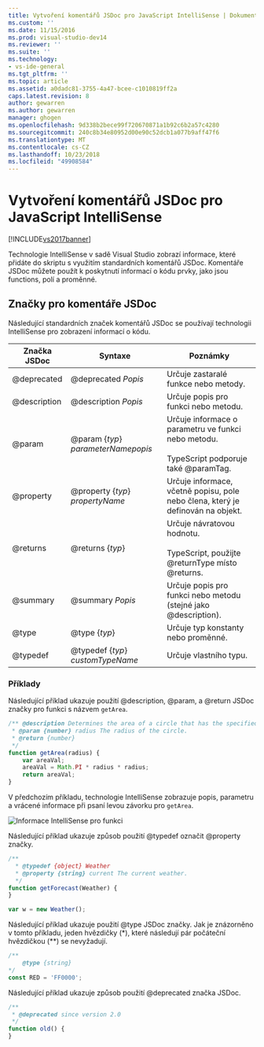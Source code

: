```yaml
---
title: Vytvoření komentářů JSDoc pro JavaScript IntelliSense | Dokumentace Microsoftu
ms.custom: ''
ms.date: 11/15/2016
ms.prod: visual-studio-dev14
ms.reviewer: ''
ms.suite: ''
ms.technology:
- vs-ide-general
ms.tgt_pltfrm: ''
ms.topic: article
ms.assetid: a0dadc81-3755-4a47-bcee-c1010819ff2a
caps.latest.revision: 8
author: gewarren
ms.author: gewarren
manager: ghogen
ms.openlocfilehash: 9d338b2bece99f720670871a1b92c6b2a57c4280
ms.sourcegitcommit: 240c8b34e80952d00e90c52dcb1a077b9aff47f6
ms.translationtype: MT
ms.contentlocale: cs-CZ
ms.lasthandoff: 10/23/2018
ms.locfileid: "49908584"
---
```

# <a name="create-jsdoc-comments-for-javascript-intellisense"></a>Vytvoření komentářů JSDoc pro JavaScript IntelliSense
[!INCLUDE[vs2017banner](../includes/vs2017banner.md)]

Technologie IntelliSense v sadě Visual Studio zobrazí informace, které přidáte do skriptu s využitím standardních komentářů JSDoc. Komentáře JSDoc můžete použít k poskytnutí informací o kódu prvky, jako jsou functions, polí a proměnné.  

## <a name="jsdoc-comment-tags"></a>Značky pro komentáře JSDoc  
 Následující standardních značek komentářů JSDoc se používají technologii IntelliSense pro zobrazení informací o kódu.  


|  Značka JSDoc   |                       Syntaxe                        |                                                     Poznámky                                                      |
|--------------|-----------------------------------------------------|----------------------------------------------------------------------------------------------------------------|
| @deprecated  |              @deprecated *Popis*              |                                   Určuje zastaralé funkce nebo metody.                                   |
| @description |             @description *Popis*              |                              Určuje popis pro funkci nebo metodu.                               |
|    @param    | @param {*typ*} *parameterName*<em>popis</em> | Určuje informace o parametru ve funkci nebo metodu.<br /><br /> TypeScript podporuje také @paramTag. |
|  @property   |          @property {*typ*} *propertyName*          |   Určuje informace, včetně popisu, pole nebo člena, který je definován na objekt.    |
|   @returns   |                  @returns {*typ*}                  |           Určuje návratovou hodnotu.<br /><br /> TypeScript, použijte @returnType místo @returns.           |
|   @summary   |               @summary *Popis*                |                   Určuje popis pro funkci nebo metodu (stejné jako @description).                   |
|    @type     |                   @type {*typ*}                    |                                Určuje typ konstanty nebo proměnné.                                |
|   @typedef   |         @typedef {*typ*} *customTypeName*          |                                            Určuje vlastního typu.                                            |

### <a name="examples"></a>Příklady  
 Následující příklad ukazuje použití @description, @param, a @return JSDoc značky pro funkci s názvem `getArea`.  

```javascript  
/** @description Determines the area of a circle that has the specified radius parameter.  
 * @param {number} radius The radius of the circle.  
 * @return {number}  
 */  
function getArea(radius) {  
    var areaVal;  
    areaVal = Math.PI * radius * radius;  
    return areaVal;  
}  
```  

 V předchozím příkladu, technologie IntelliSense zobrazuje popis, parametru a vrácené informace při psaní levou závorku pro `getArea`.  

 ![Informace IntelliSense pro funkci](../ide/media/js-intellisense-jsdoc-comments.png "JS_IntelliSense_JSDoc_Comments")  

 Následující příklad ukazuje způsob použití @typedef označit @property značky.  

```javascript  
/**  
  * @typedef {object} Weather  
  * @property {string} current The current weather.  
  */  
function getForecast(Weather) {  
}  

var w = new Weather();  
```  

 Následující příklad ukazuje použití @type JSDoc značky. Jak je znázorněno v tomto příkladu, jeden hvězdičky (*), které následují pár počáteční hvězdičkou (\*\*) se nevyžadují.  

```javascript  
/**  
    @type {string}  
*/  
const RED = 'FF0000';  

```  

 Následující příklad ukazuje způsob použití @deprecated značka JSDoc.  

```javascript  
/**  
 * @deprecated since version 2.0  
 */  
function old() {  
}  
```



